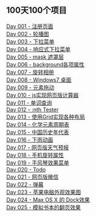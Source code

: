 ## 100天100个项目

[Day 001 - 注册页面](day100/day001.html)  
[Day 002 - 轮播图](day100/day002.html)  
[Day 003 - 下拉菜单](day100/day003.html)  
[Day 004 - 响应式下拉菜单](day100/day004.html)  
[Day 005 - mask 遮罩层](day100/day005.html)  
[Day 006 - background各项属性](day100/day006.html)  
[Day 007 - 旋转相册](day100/day007.html)  
[Day 008 - Windows7 桌面](day100/day008.html)  
[Day 009 - 元素拖动](day100/day009.html)  
[Day 010 - js实现网页版计算器](day100/day010.html)  
[Day 011 - 单词查询](day100/day011.html)  
[Day 012 - :nth Tester](day100/day012.html)  
[Day 013 - 使用Grid实现各种布局](day100/day013.html)  
[Day 014 - 化学元素周期表](day100/day014.html)  
[Day 015 - 中国历史年代表](day100/day015.html)  
[Day 016 - 下雨动画](day100/day016.html)  
[Day 017 - 网页版天气预报](day100/day017.html)  
[Day 018 - 手机旋转属性](day100/day018.html)  
[Day 019 - 手风琴效果菜单](day100/day019.html)  
[Day 020 - Todo]()  
[Day 021 - 网页版微信]()  
[Day 022 - 弹幕]()  
[Day 023 - 苹果电脑外观效果图](day100/day023.html)  
[Day 024 - Max OS X 的 Dock效果]()  
[Day 025 - 模拟书本的翻页效果]()  